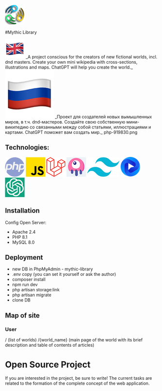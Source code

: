 <img src="https://github.com/Markov-Andrey/Mythic-Library/blob/master/public/image/icon/logo_mini.png">

#Mythic Library

<img src="https://github.com/Markov-Andrey/Mythic-Library/blob/master/Readme/Icons/1f1ec-1f1e7.png">
_A project conscious for the creators of new fictional worlds, incl. dnd masters.
Create your own mini wikipedia with cross-sections, illustrations and maps. ChatGPT will help you create the world._

<img src="https://github.com/Markov-Andrey/Mythic-Library/blob/master/Readme/Icons/1f1f7-1f1fa.png">
_Проект для создателей новых вымышленных миров, в т.ч. dnd-мастеров.
Создайте свою собственную мини-википедию со связанными между собой статьями, иллюстрациями и картами. ChatGPT поможет вам создать мир._
php-919830.png

## Technologies:
<img src="https://github.com/Markov-Andrey/Mythic-Library/blob/master/Readme/Icons/php-919830.png">
<img src="https://github.com/Markov-Andrey/Mythic-Library/blob/master/Readme/Icons/js-5968292.png">
<img src="https://github.com/Markov-Andrey/Mythic-Library/blob/master/Readme/Icons/laravel-icon.png">
<img src="https://github.com/Markov-Andrey/Mythic-Library/blob/master/Readme/Icons/livewire-ico.png">
<img src="https://github.com/Markov-Andrey/Mythic-Library/blob/master/Readme/Icons/tailwind-ico.png">
<img src="https://github.com/Markov-Andrey/Mythic-Library/blob/master/Readme/Icons/flowbite-logo.svg">
<img src="https://github.com/Markov-Andrey/Mythic-Library/blob/master/Readme/Icons/chat-gpt-icon.png">

## Installation

Config Open Server:
- Apache 2.4
- PHP 8.1
- MySQL 8.0

## Deployment

- new DB in PhpMyAdmin - mythic-library
-  .env copy (you can set it yourself or ask the author)
- composer install
- npm run dev
- php artisan storage:link
- php artisan migrate
- clone DB

## Map of site

### User
/ (list of worlds)
/{world_name} (main page of the world with its brief description and table of contents of articles)

# Open Source Project
If you are interested in the project, be sure to write!
The current tasks are related to the formation of the complete concept of the web application.
